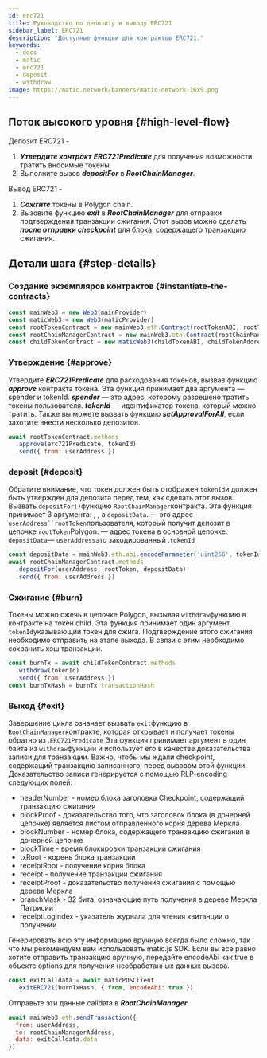 ```yaml
---
id: erc721
title: Руководство по депозиту и выводу ERC721
sidebar_label: ERC721
description: "Доступные функции для контрактов ERC721."
keywords:
  - docs
  - matic
  - erc721
  - deposit
  - withdraw
image: https://matic.network/banners/matic-network-16x9.png
---
```


## Поток высокого уровня {#high-level-flow}

Депозит ERC721 -

1. **_Утвердите контракт_** **_ERC721Predicate_** для получения возможности тратить вносимые токены.
2. Выполните вызов **_depositFor_** в **_RootChainManager_**.

Вывод ERC721 -

1. **_Сожгите_** токены в Polygon chain.
2. Вызовите функцию **_exit_** в **_RootChainManager_** для отправки подтверждения транзакции сжигания. Этот вызов можно сделать **_после отправки checkpoint_** для блока, содержащего транзакцию сжигания.

## Детали шага {#step-details}

### Создание экземпляров контрактов {#instantiate-the-contracts}
```js
const mainWeb3 = new Web3(mainProvider)
const maticWeb3 = new Web3(maticProvider)
const rootTokenContract = new mainWeb3.eth.Contract(rootTokenABI, rootTokenAddress)
const rootChainManagerContract = new mainWeb3.eth.Contract(rootChainManagerABI, rootChainManagerAddress)
const childTokenContract = new maticWeb3(childTokenABI, childTokenAddress)
```

### Утверждение {#approve}
Утвердите **_ERC721Predicate_** для расходования токенов, вызвав функцию **_approve_** контракта токена. Эта функция принимает два аргумента — spender и tokenId. **_spender_** — это адрес, которому разрешено тратить токены пользователя. **_tokenId_** — идентификатор токена, который можно тратить. Также вы можете вызвать функцию **_setApprovalForAll_**, если захотите внести несколько депозитов.
```js
await rootTokenContract.methods
  .approve(erc721Predicate, tokenId)
  .send({ from: userAddress })
```

### deposit {#deposit}
Обратите внимание, что токен должен быть отображен `tokenId`и должен быть утвержден для депозита перед тем, как сделать этот вызов.   Вызвать `depositFor()`функцию `RootChainManager`контракта. Эта функция принимает 3 аргумента: , , а `depositData`. — это адрес `userAddress``rootToken`пользователя, который получит депозит в цепочке `rootToken`Polygon. — адрес токена в основной цепочке. `depositData`— `userAddress`это закодированный .`tokenId`
```js
const depositData = mainWeb3.eth.abi.encodeParameter('uint256', tokenId)
await rootChainManagerContract.methods
  .depositFor(userAddress, rootToken, depositData)
  .send({ from: userAddress })
```

### Сжигание {#burn}
Токены можно сжечь в цепочке Polygon, вызывая `withdraw`функцию в контракте на токен child. Эта функция принимает один аргумент, `tokenId`указывающий токен для сжига. Подтверждение этого сжигания необходимо отправить на этапе выхода. В связи с этим необходимо сохранить хэш транзакции.
```js
const burnTx = await childTokenContract.methods
  .withdraw(tokenId)
  .send({ from: userAddress })
const burnTxHash = burnTx.transactionHash
```

### Выход {#exit}
Завершение цикла означает вызвать `exit`функцию в `RootChainManager`контракте, которая открывает и получает токены обратно из .`ERC721Predicate` Эта функция принимает аргумент в один байта из `withdraw`функции и использует его в качестве доказательства записи для транзакции. Важно, чтобы мы ждали checkpoint, содержащий транзакцию записанного, перед вызовом этой функции. Доказательство записи генерируется с помощью RLP-encoding следующих полей:

- headerNumber - номер блока заголовка Checkpoint, содержащий транзакцию сжигания
- blockProof - доказательство того, что заголовок блока (в дочерней цепочке) является листом отправленного корня дерева Меркла
- blockNumber - номер блока, содержащего транзакцию сжигания в дочерней цепочке
- blockTime - время блокировки транзакции сжигания
- txRoot - корень блока транзакции
- receiptRoot - получение корня блока
- receipt - получение транзакции сжигания
- receiptProof - доказательство получения сжигания с помощью дерева Меркла
- branchMask - 32 бита, означающие путь получения в дереве Меркла Патрисии
- receiptLogIndex - указатель журнала для чтения квитанции о получении

Генерировать всю эту информацию вручную всегда было сложно, так что мы рекомендуем вам использовать matic.js SDK. Если вы все равно хотите отправить транзакцию вручную, передайте encodeAbi как true в объекте options для получения необработанных данных вызова.

```js
const exitCalldata = await maticPOSClient
  .exitERC721(burnTxHash, { from, encodeAbi: true })
```

Отправьте эти данные calldata в **_RootChainManager_**.
```js
await mainWeb3.eth.sendTransaction({
  from: userAddress,
  to: rootChainManagerAddress,
  data: exitCalldata.data
})
```
